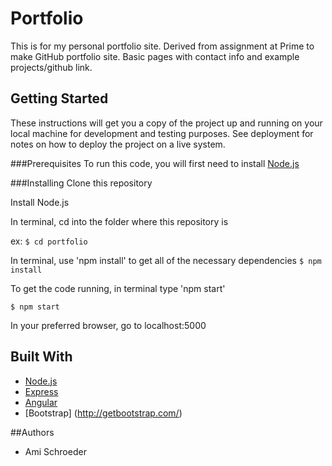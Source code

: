 # Portfolio
This is for my personal portfolio site. Derived from assignment at Prime to make GitHub portfolio site. Basic pages with contact info and example projects/github link. 

## Getting Started
These instructions will get you a copy of the project up and running on your local machine for development and testing purposes. See deployment for notes on how to deploy the project on a live system.

###Prerequisites
To run this code, you will first need to install [Node.js](https://nodejs.org/en/)

###Installing
Clone this repository

Install Node.js

In terminal, cd into the folder where this repository is

ex:
```$ cd portfolio```

In terminal, use 'npm install' to get all of the necessary dependencies
```$ npm install```

To get the code running, in terminal type 'npm start'

```$ npm start```

In your preferred browser, go to
localhost:5000

## Built With
* [Node.js](https://nodejs.org/en/)
* [Express](https://expressjs.com/)
* [Angular](https://angularjs.org/)
* [Bootstrap] (http://getbootstrap.com/)

##Authors
* Ami Schroeder

